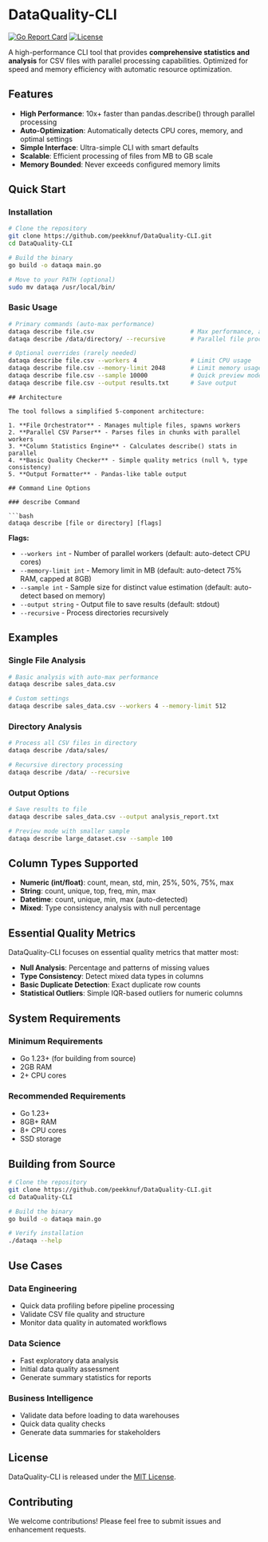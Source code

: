 # DataQuality-CLI

[![Go Report Card](https://goreportcard.com/badge/github.com/peekknuf/DataQuality-CLI)](https://goreportcard.com/report/github.com/peekknuf/DataQuality-CLI)
[![License](https://img.shields.io/badge/License-MIT-blue.svg)](https://opensource.org/licenses/MIT)

A high-performance CLI tool that provides **comprehensive statistics and analysis** for CSV files with parallel processing capabilities. Optimized for speed and memory efficiency with automatic resource optimization.

## Features

- **High Performance**: 10x+ faster than pandas.describe() through parallel processing
- **Auto-Optimization**: Automatically detects CPU cores, memory, and optimal settings
- **Simple Interface**: Ultra-simple CLI with smart defaults
- **Scalable**: Efficient processing of files from MB to GB scale
- **Memory Bounded**: Never exceeds configured memory limits

## Quick Start

### Installation

```bash
# Clone the repository
git clone https://github.com/peekknuf/DataQuality-CLI.git
cd DataQuality-CLI

# Build the binary
go build -o dataqa main.go

# Move to your PATH (optional)
sudo mv dataqa /usr/local/bin/
```

### Basic Usage

```bash
# Primary commands (auto-max performance)
dataqa describe file.csv                           # Max performance, all cores
dataqa describe /data/directory/ --recursive       # Parallel file processing

# Optional overrides (rarely needed)
dataqa describe file.csv --workers 4               # Limit CPU usage
dataqa describe file.csv --memory-limit 2048       # Limit memory usage
dataqa describe file.csv --sample 10000            # Quick preview mode
dataqa describe file.csv --output results.txt      # Save output
```

```
## Architecture

The tool follows a simplified 5-component architecture:

1. **File Orchestrator** - Manages multiple files, spawns workers
2. **Parallel CSV Parser** - Parses files in chunks with parallel workers
3. **Column Statistics Engine** - Calculates describe() stats in parallel
4. **Basic Quality Checker** - Simple quality metrics (null %, type consistency)
5. **Output Formatter** - Pandas-like table output

## Command Line Options

### describe Command

```bash
dataqa describe [file or directory] [flags]
```

**Flags:**
- `--workers int` - Number of parallel workers (default: auto-detect CPU cores)
- `--memory-limit int` - Memory limit in MB (default: auto-detect 75% RAM, capped at 8GB)
- `--sample int` - Sample size for distinct value estimation (default: auto-detect based on memory)
- `--output string` - Output file to save results (default: stdout)
- `--recursive` - Process directories recursively

## Examples

### Single File Analysis

```bash
# Basic analysis with auto-max performance
dataqa describe sales_data.csv

# Custom settings
dataqa describe sales_data.csv --workers 4 --memory-limit 512
```

### Directory Analysis

```bash
# Process all CSV files in directory
dataqa describe /data/sales/

# Recursive directory processing
dataqa describe /data/ --recursive
```

### Output Options

```bash
# Save results to file
dataqa describe sales_data.csv --output analysis_report.txt

# Preview mode with smaller sample
dataqa describe large_dataset.csv --sample 100
```

## Column Types Supported

- **Numeric (int/float)**: count, mean, std, min, 25%, 50%, 75%, max
- **String**: count, unique, top, freq, min, max
- **Datetime**: count, unique, min, max (auto-detected)
- **Mixed**: Type consistency analysis with null percentage

## Essential Quality Metrics

DataQuality-CLI focuses on essential quality metrics that matter most:

- **Null Analysis**: Percentage and patterns of missing values
- **Type Consistency**: Detect mixed data types in columns
- **Basic Duplicate Detection**: Exact duplicate row counts
- **Statistical Outliers**: Simple IQR-based outliers for numeric columns

## System Requirements

### Minimum Requirements
- Go 1.23+ (for building from source)
- 2GB RAM
- 2+ CPU cores

### Recommended Requirements
- Go 1.23+
- 8GB+ RAM
- 8+ CPU cores
- SSD storage

## Building from Source

```bash
# Clone the repository
git clone https://github.com/peekknuf/DataQuality-CLI.git
cd DataQuality-CLI

# Build the binary
go build -o dataqa main.go

# Verify installation
./dataqa --help
```

## Use Cases

### Data Engineering
- Quick data profiling before pipeline processing
- Validate CSV file quality and structure
- Monitor data quality in automated workflows

### Data Science
- Fast exploratory data analysis
- Initial data quality assessment
- Generate summary statistics for reports

### Business Intelligence
- Validate data before loading to data warehouses
- Quick data quality checks
- Generate data summaries for stakeholders


## License

DataQuality-CLI is released under the [MIT License](LICENSE).

## Contributing

We welcome contributions! Please feel free to submit issues and enhancement requests.

